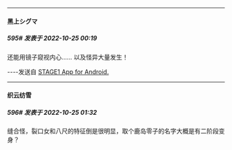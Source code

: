 

*****

####  黑上シグマ  
##### 595#       发表于 2022-10-25 00:19

还能用镜子窥视内心……
以及怪异大量发生！

----发送自 [STAGE1 App for Android.](http://stage1.5j4m.com/?1.37)



*****

####  织云纺雪  
##### 596#       发表于 2022-10-25 01:32

缝合怪，裂口女和八尺的特征倒是很明显，取个鹿岛零子的名字大概是有二阶段变身？

